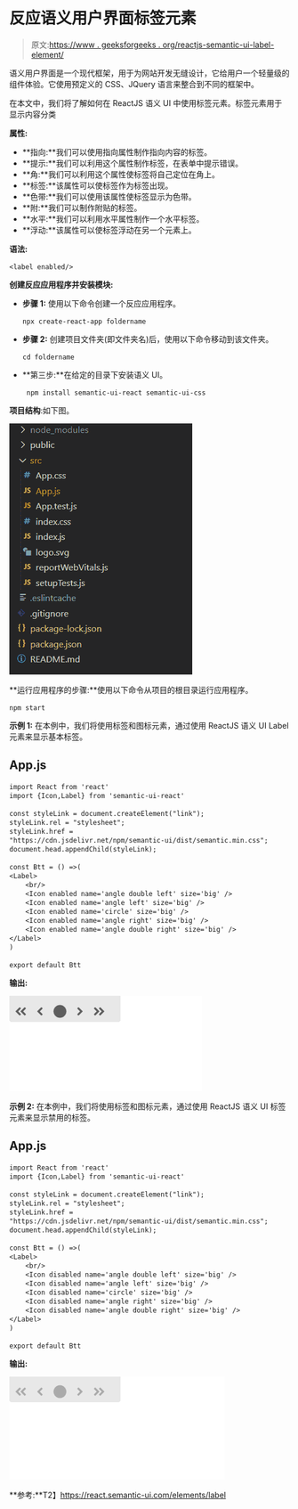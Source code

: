 # 反应语义用户界面标签元素

> 原文:[https://www . geeksforgeeks . org/reactjs-semantic-ui-label-element/](https://www.geeksforgeeks.org/reactjs-semantic-ui-label-element/)

语义用户界面是一个现代框架，用于为网站开发无缝设计，它给用户一个轻量级的组件体验。它使用预定义的 CSS、JQuery 语言来整合到不同的框架中。

在本文中，我们将了解如何在 ReactJS 语义 UI 中使用标签元素。标签元素用于显示内容分类

**属性:**

*   **指向:**我们可以使用指向属性制作指向内容的标签。
*   **提示:**我们可以利用这个属性制作标签，在表单中提示错误。
*   **角:**我们可以利用这个属性使标签将自己定位在角上。
*   **标签:**该属性可以使标签作为标签出现。
*   **色带:**我们可以使用该属性使标签显示为色带。
*   **附:**我们可以制作附贴的标签。
*   **水平:**我们可以利用水平属性制作一个水平标签。
*   **浮动:**该属性可以使标签浮动在另一个元素上。

**语法:**

```
<label enabled/>
```

**创建反应应用程序并安装模块:**

*   **步骤 1:** 使用以下命令创建一个反应应用程序。

    ```
    npx create-react-app foldername
    ```

*   **步骤 2:** 创建项目文件夹(即文件夹名)后，使用以下命令移动到该文件夹。

    ```
    cd foldername
    ```

*   **第三步:**在给定的目录下安装语义 UI。

    ```
     npm install semantic-ui-react semantic-ui-css
    ```

**项目结构**:如下图。

![](img/f04ae0d8b722a9fff0bd9bd138b29c23.png)

**运行应用程序的步骤:**使用以下命令从项目的根目录运行应用程序。

```
npm start
```

**示例 1:** 在本例中，我们将使用标签和图标元素，通过使用 ReactJS 语义 UI Label 元素来显示基本标签。

## App.js

```
import React from 'react'
import {Icon,Label} from 'semantic-ui-react'

const styleLink = document.createElement("link");
styleLink.rel = "stylesheet";
styleLink.href = 
"https://cdn.jsdelivr.net/npm/semantic-ui/dist/semantic.min.css";
document.head.appendChild(styleLink);

const Btt = () =>( 
<Label>
    <br/>
    <Icon enabled name='angle double left' size='big' />
    <Icon enabled name='angle left' size='big' />
    <Icon enabled name='circle' size='big' />
    <Icon enabled name='angle right' size='big' />
    <Icon enabled name='angle double right' size='big' />
</Label>
)

export default Btt    
```

**输出:**

![](img/20fd892e31aaa6059c675fb271a146aa.png)

**示例 2:** 在本例中，我们将使用标签和图标元素，通过使用 ReactJS 语义 UI 标签元素来显示禁用的标签。

## App.js

```
import React from 'react'
import {Icon,Label} from 'semantic-ui-react'

const styleLink = document.createElement("link");
styleLink.rel = "stylesheet";
styleLink.href = 
"https://cdn.jsdelivr.net/npm/semantic-ui/dist/semantic.min.css";
document.head.appendChild(styleLink);

const Btt = () =>( 
<Label>
    <br/>
    <Icon disabled name='angle double left' size='big' />
    <Icon disabled name='angle left' size='big' />
    <Icon disabled name='circle' size='big' />
    <Icon disabled name='angle right' size='big' />
    <Icon disabled name='angle double right' size='big' />
</Label>
)

export default Btt    
```

**输出:**

![](img/211ea1ab2ba9f16a0b4b19605ef3057a.png)

**参考:**T2】https://react.semantic-ui.com/elements/label